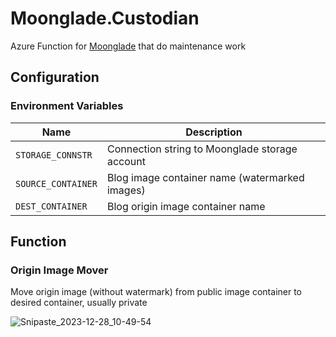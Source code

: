 # Moonglade.Custodian

Azure Function for [Moonglade](https://github.com/EdiWang/Moonglade) that do maintenance work

## Configuration

### Environment Variables

| Name | Description |
| ---- | ----------- |
| `STORAGE_CONNSTR` | Connection string to Moonglade storage account |
| `SOURCE_CONTAINER` | Blog image container name (watermarked images) |
| `DEST_CONTAINER` | Blog origin image container name |

## Function

### Origin Image Mover

Move origin image (without watermark) from public image container to desired container, usually private

![Snipaste_2023-12-28_10-49-54](https://github.com/EdiWang/Moonglade.Custodian/assets/3304703/4045e200-9059-4323-9e61-ba141d94fb3d)

